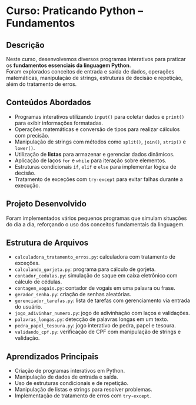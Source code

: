 # Curso: Praticando Python – Fundamentos

## Descrição
Neste curso, desenvolvemos diversos programas interativos para praticar os **fundamentos essenciais da linguagem Python**.  
Foram explorados conceitos de entrada e saída de dados, operações matemáticas, manipulação de strings, estruturas de decisão e repetição, além do tratamento de erros.

## Conteúdos Abordados
- Programas interativos utilizando `input()` para coletar dados e `print()` para exibir informações formatadas.  
- Operações matemáticas e conversão de tipos para realizar cálculos com precisão.  
- Manipulação de strings com métodos como `split()`, `join()`, `strip()` e `lower()`.  
- Utilização de **listas** para armazenar e gerenciar dados dinâmicos.  
- Aplicação de laços `for` e `while` para iteração sobre elementos.  
- Estruturas condicionais `if`, `elif` e `else` para implementar lógica de decisão.  
- Tratamento de exceções com `try-except` para evitar falhas durante a execução.  

## Projeto Desenvolvido
Foram implementados vários pequenos programas que simulam situações do dia a dia, reforçando o uso dos conceitos fundamentais da linguagem.

## Estrutura de Arquivos
- `calculadora_tratamento_erros.py`: calculadora com tratamento de exceções.  
- `calculando_gorjeta.py`: programa para cálculo de gorjeta.  
- `contador_cedulas.py`: simulação de saque em caixa eletrônico com cálculo de cédulas.  
- `contagem_vogais.py`: contador de vogais em uma palavra ou frase.  
- `gerador_senha.py`: criação de senhas aleatórias.  
- `gerenciador_tarefas.py`: lista de tarefas com gerenciamento via entrada do usuário.  
- `jogo_adivinhar_numero.py`: jogo de adivinhação com laços e validações.  
- `palavras_longas.py`: detecção de palavras longas em um texto.  
- `pedra_papel_tesoura.py`: jogo interativo de pedra, papel e tesoura.  
- `validando_cpf.py`: verificação de CPF com manipulação de strings e validação.  

## Aprendizados Principais
- Criação de programas interativos em Python.  
- Manipulação de dados de entrada e saída.  
- Uso de estruturas condicionais e de repetição.  
- Manipulação de listas e strings para resolver problemas.  
- Implementação de tratamento de erros com `try-except`.  